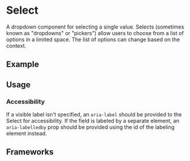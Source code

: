 <script setup>
  import Vue from './vue.md';
  import React from './react.md';
</script>

# Select

A dropdown component for selecting a single value. Selects (sometimes known as "dropdowns" or "pickers") allow users to choose from a list of options in a limited space. The list of options can change based on the context.

<components-status react='released' vue='released' />

## Example

<select-example />

## Usage

<component-design-guidelines name="Warp - Components / Select" link="https://www.figma.com/file/nkiRpuVu6XRfvY96BA80H8/Components-overview?type=design&node-id=384-34748&mode=design" />

### Accessibility

If a visible label isn't specified, an `aria-label` should be provided to the
Select for accessibility. If the field is labeled by a separate element, an
`aria-labelledby` prop should be provided using the id of the labeling element
instead.

<component-questions />

## Frameworks

<tabs-content>
  <template #react>
   <react />
  </template>
  <template #vue>
    <vue />
  </template>
</tabs-content>